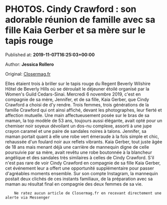 
# PHOTOS. Cindy Crawford : son adorable réunion de famille avec sa fille Kaia Gerber et sa mère sur le tapis rouge

Published at: **2019-11-07T16:25:03+00:00**

Author: **Jessica Rollero**

Original: [Closermag.fr](https://www.closermag.fr/people/photos-cindy-crawford-son-adorable-reunion-de-famille-avec-sa-fille-kaia-gerber-1046127)

Elles étaient trois à briller sur le tapis rouge du Regent Beverly Wilshire Hôtel de Beverly Hills où se déroulait le déjeuner étoilé organisé par la Women's Guild Cedars-Sinai. Mercredi 6 novembre 2019, c'est en compagnie de sa mère, Jennifer, et de sa fille, Kaia Gerber, que Cindy Crawford a choisi de d'y rendre. Trois femmes, trois générations de la famille Crawford qui ont ainsi affiché, devant les photographes, leur fierté et affection mutuelle.
Une main affectueusement posée sur le bras de sa maman, la top modèle de 53 ans, toujours aussi élégante, avait opté pour un chemiser noir soyeux dévoilant un dos-nu complexe, assorti à une jupe crayon caramel et une paire de sandales noires à talons. Jennifer, sa maman portait quant à elle une robe vert émeraude à la fois simple et chic, rehaussée d'un foulard noir aux reflets vibrants. Kaia Gerber, tout juste âgée de 18 ans mais menant déjà une carrière de mannequin digne de celle poursuivie par sa mère, avait revêtu une robe boutonnée à la blancheur angélique et des sandales très similaires à celles de Cindy Crawford.
S'il n'est pas rare de voir Cindy Crawford en compagnie de sa fille Kaia Gerber, cet événement leur a offert une opportunité supplémentaire pour passer d'agréables moments ensemble. Sur son compte Instagram, la mannequin postait deux clichés de ces instants familiaux, de la préparation avec sa maman au résultat final en compagnie des deux femmes de sa vie.

        Ne ratez aucun article de Closermag.fr en recevant directement une alerte via Messenger
      
